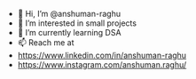 - 👋 Hi, I’m @anshuman-raghu
- 👀 I’m interested in small projects 
- 🌱 I’m currently learning DSA 
- 📫 Reach me at
- https://www.linkedin.com/in/anshuman-raghu
- https://www.instagram.com/anshuman.raghu/

<!---
anshuman-raghu/anshuman-raghu is a ✨ special ✨ repository because its `README.md` (this file) appears on your GitHub profile.
You can click the Preview link to take a look at your changes.
--->

